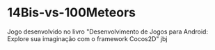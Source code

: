 # 14Bis-vs-100Meteors
Jogo desenvolvido no livro "Desenvolvimento de Jogos para Android: Explore sua imaginação com o framework Cocos2D"
jbj
